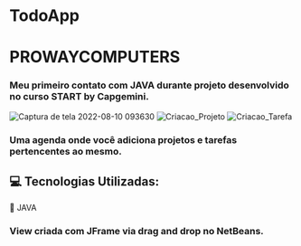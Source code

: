 # TodoApp

# PROWAYCOMPUTERS

### Meu primeiro contato com JAVA durante projeto desenvolvido no curso START by Capgemini.

![Captura de tela 2022-08-10 093630](https://user-images.githubusercontent.com/71853758/183943660-e58a7104-5b85-4faa-95f4-e8ea97796eb0.png)
![Criacao_Projeto](https://user-images.githubusercontent.com/71853758/183943684-89f70857-7361-41e4-bc01-79d57925128c.png)
![Criacao_Tarefa](https://user-images.githubusercontent.com/71853758/183943710-0f5af90e-24a9-46ad-abaa-b6a62b0851f1.png)

### Uma agenda onde você adiciona projetos e tarefas pertencentes ao mesmo.

## :computer: Tecnologias Utilizadas:

:small_blue_diamond: JAVA

### View criada com JFrame via drag and drop no NetBeans.
